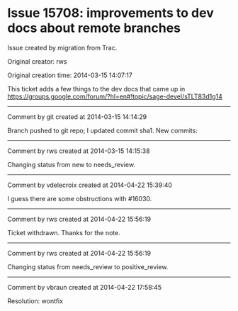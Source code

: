 # Issue 15708: improvements to dev docs about remote branches

Issue created by migration from Trac.

Original creator: rws

Original creation time: 2014-03-15 14:07:17

This ticket adds a few things to the dev docs that came up in https://groups.google.com/forum/?hl=en#!topic/sage-devel/sTLT83d1g14


---

Comment by git created at 2014-03-15 14:14:29

Branch pushed to git repo; I updated commit sha1. New commits:


---

Comment by rws created at 2014-03-15 14:15:38

Changing status from new to needs_review.


---

Comment by vdelecroix created at 2014-04-22 15:39:40

I guess there are some obstructions with #16030.


---

Comment by rws created at 2014-04-22 15:56:19

Ticket withdrawn. Thanks for the note.


---

Comment by rws created at 2014-04-22 15:56:19

Changing status from needs_review to positive_review.


---

Comment by vbraun created at 2014-04-22 17:58:45

Resolution: wontfix
